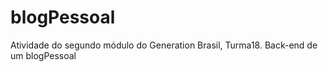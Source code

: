 # blogPessoal

Atividade do segundo módulo do Generation Brasil, Turma18. Back-end de um blogPessoal 
